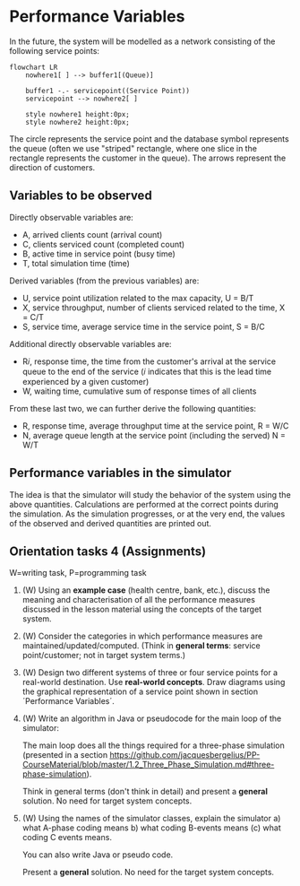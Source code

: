 # Performance Variables

In the future, the system will be modelled as a network consisting of the following service points:
```mermaid
flowchart LR
    nowhere1[ ] --> buffer1[(Queue)]

    buffer1 -.- servicepoint((Service Point))
    servicepoint --> nowhere2[ ]

    style nowhere1 height:0px;
    style nowhere2 height:0px;
```
The circle represents the service point and the database symbol represents the queue (often we use "striped" rectangle, where one slice in the rectangle represents the customer in the queue). The arrows represent the direction of customers.

## Variables to be observed

Directly observable variables are:
- A, arrived clients count (arrival count)
- C, clients serviced count (completed count)
- B, active time in service point (busy time)
- T, total simulation time (time)

Derived variables (from the previous variables) are:
- U, service point utilization related to the max capacity, U = B/T
- X, service throughput, number of clients serviced related to the time, X = C/T
- S, service time, average service time in the service point, S = B/C

Additional directly observable variables are:
- R𝑖, response time, the time from the customer's arrival at the service queue to the end of the service (𝑖 indicates that this is the lead time experienced by a given customer)
- W, waiting time, cumulative sum of response times of all clients

From these last two, we can further derive the following quantities:
- R, response time, average throughput time at the service point, R = W/C
- N, average queue length at the service point (including the served) N = W/T

## Performance variables in the simulator

The idea is that the simulator will study the behavior of the system using the above quantities. Calculations are performed at the correct points during the simulation. As the simulation progresses, or at the very end, the values of the observed and derived quantities are printed out.

## Orientation tasks 4 (Assignments)

W=writing task, P=programming task

1. (W) Using an **example case** (health centre, bank, etc.), discuss the meaning and characterisation of all the performance measures discussed in the lesson material using the concepts of the target system.

2. (W) Consider the categories in which performance measures are maintained/updated/computed. (Think in **general terms**: service point/customer; not in target system terms.)

3. (W) Design two different systems of three or four service points for a real-world destination. Use **real-world concepts**. Draw diagrams using the graphical representation of a service point shown in section ´Performance Variables´.

4. (W) Write an algorithm in Java or pseudocode for the main loop of the simulator:

    The main loop does all the things required for a three-phase simulation (presented in a section https://github.com/jacquesbergelius/PP-CourseMaterial/blob/master/1.2_Three_Phase_Simulation.md#three-phase-simulation).

    Think in general terms (don't think in detail) and present a **general** solution. No need for target system concepts.

5. (W) Using the names of the simulator classes, explain the simulator
   a) what A-phase coding means
   b) what coding B-events means
   (c) what coding C events means.

    You can also write Java or pseudo code.

    Present a **general** solution. No need for the target system concepts.
